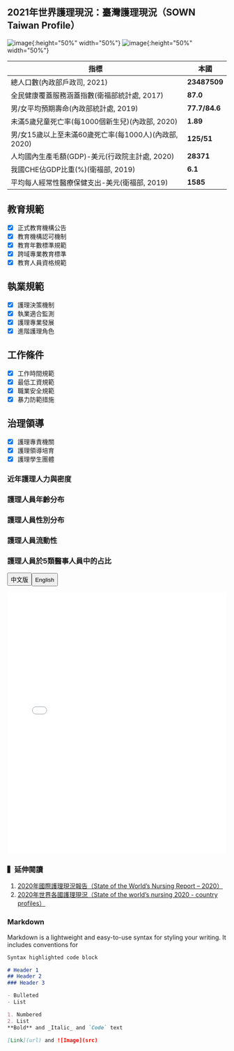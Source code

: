 ## 2021年世界護理現況：臺灣護理現況（SOWN Taiwan Profile）
![image](https://user-images.githubusercontent.com/84058574/125400632-b72a8d80-e3e4-11eb-8e2f-5ece4a590bf6.png){:height="50%" width="50%"}
![image](https://user-images.githubusercontent.com/84058574/125400608-ae39bc00-e3e4-11eb-807a-07e8b72c59f1.png){:height="50%" width="50%"}

**指標** | **本國**
------------ | -------------
總人口數(內政部戶政司, 2021) | **23487509**
全民健康覆蓋服務涵蓋指數(衛福部統計處, 2017) | **87.0**
男/女平均預期壽命(內政部統計處, 2019) | **77.7/84.6**
未滿5歲兒童死亡率(每1000個新生兒)(內政部, 2020) | **1.89**
男/女15歲以上至未滿60歲死亡率(每1000人)(內政部, 2020) | **125/51**
人均國內生產毛額(GDP)-美元(行政院主計處, 2020) | **28371**
我國CHE佔GDP比重(%)(衛福部, 2019) | **6.1**
平均每人經常性醫療保健支出-美元(衛福部, 2019) | **1585**

## 教育規範
- [x] 正式教育機構公告
- [x] 教育機構認可機制
- [x] 教育年數標準規範
- [x] 跨域專業教育標準
- [x] 教育人員資格規範

## 執業規範
- [x] 護理決策機制
- [x] 執業適合監測
- [x] 護理專業發展
- [x] 進階護理角色

## 工作條件
- [x] 工作時間規範
- [x] 最低工資規範
- [x] 職業安全規範
- [x] 暴力防範措施

## 治理領導
- [x] 護理專責機關
- [x] 護理領導培育
- [x] 護理學生團體

### **近年護理人力與密度**

### **護理人員年齡分布**

### **護理人員性別分布**

### **護理人員流動性**


### **護理人員於5類醫事人員中的占比**

<p><button onclick="document.getElementById('myVideo').src='人人圖.html'" style="height:30px;">中文版</button><button onclick="document.getElementById('myVideo').src='Isotype.html'" style="height:30px;">English</button></p>

<p><iframe  scrolling="no" frameborder="0" height="600" id="myVideo" src="人人圖.html" width="100%"></iframe></p>

### ▍延伸閱讀
1. [2020年國際護理現況報告（State of the World’s Nursing Report – 2020）](https://www.who.int/publications-detail/nursing-report-2020)
2. [2020年世界各國護理現況（State of the world’s nursing 2020 - сountry profiles）](https://apps.who.int/nhwaportal/Sown/Index)


### Markdown

Markdown is a lightweight and easy-to-use syntax for styling your writing. It includes conventions for

```markdown
Syntax highlighted code block

# Header 1
## Header 2
### Header 3

- Bulleted
- List

1. Numbered
2. List
**Bold** and _Italic_ and `Code` text

[Link](url) and ![Image](src)
```
